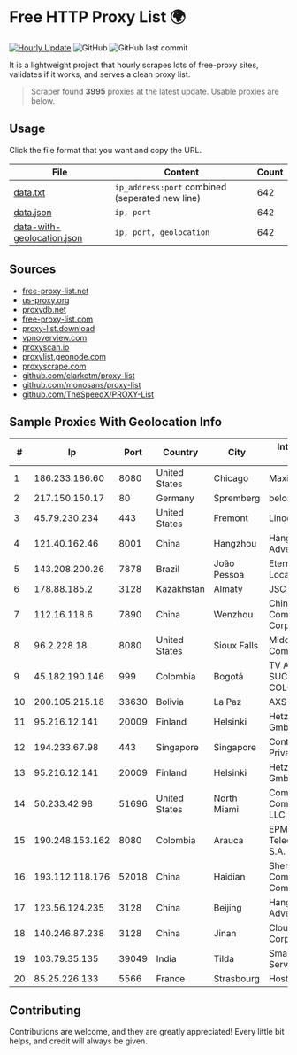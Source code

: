 
# Free HTTP Proxy List 🌍

[![Hourly Update](https://github.com/mertguvencli/http-proxy-list/actions/workflows/main.yml/badge.svg?branch=main)](https://github.com/mertguvencli/http-proxy-list/actions/workflows/main.yml)
![GitHub](https://img.shields.io/github/license/mertguvencli/http-proxy-list)
![GitHub last commit](https://img.shields.io/github/last-commit/mertguvencli/http-proxy-list)

It is a lightweight project that hourly scrapes lots of free-proxy sites, validates if it works, and serves a clean proxy list.


> Scraper found **3995** proxies at the latest update. Usable proxies are below.

## Usage

Click the file format that you want and copy the URL.


|File|Content|Count|
|----|-------|-----|
|[data.txt](https://raw.githubusercontent.com/mertguvencli/http-proxy-list/main/proxy-list/data.txt)|`ip_address:port` combined (seperated new line)|642|
|[data.json](https://raw.githubusercontent.com/mertguvencli/http-proxy-list/main/proxy-list/data.json)|`ip, port`|642|
|[data-with-geolocation.json](https://raw.githubusercontent.com/mertguvencli/http-proxy-list/main/proxy-list/data-with-geolocation.json)|`ip, port, geolocation`|642|

## Sources

* [free-proxy-list.net](https://free-proxy-list.net)
* [us-proxy.org](https://www.us-proxy.org)
* [proxydb.net](http://proxydb.net)
* [free-proxy-list.com](https://free-proxy-list.com/?page=&port=&type%5B%5D=http&type%5B%5D=https&up_time=0&search=Search)
* [proxy-list.download](https://www.proxy-list.download/HTTP)
* [vpnoverview.com](https://vpnoverview.com/privacy/anonymous-browsing/free-proxy-servers)
* [proxyscan.io](https://www.proxyscan.io)
* [proxylist.geonode.com](https://proxylist.geonode.com/api/proxy-list?limit=300&page=1&sort_by=lastChecked&sort_type=desc&protocols=http,https)
* [proxyscrape.com](https://api.proxyscrape.com/v2/?request=displayproxies&protocol=http&timeout=10000&country=all&ssl=all&anonymity=all)
* [github.com/clarketm/proxy-list](https://raw.githubusercontent.com/clarketm/proxy-list/master/proxy-list-raw.txt)
* [github.com/monosans/proxy-list](https://raw.githubusercontent.com/monosans/proxy-list/main/proxies/http.txt)
* [github.com/TheSpeedX/PROXY-List](https://raw.githubusercontent.com/TheSpeedX/PROXY-List/master/http.txt)


## Sample Proxies With Geolocation Info

|#|Ip|Port|Country|City|Internet Service Provider|
|-|--|----|-------|----|-------------------------|
|1|186.233.186.60|8080|United States|Chicago|Maxihost LTDA|
|2|217.150.150.17|80|Germany|Spremberg|belongs to|
|3|45.79.230.234|443|United States|Fremont|Linode, LLC|
|4|121.40.162.46|8001|China|Hangzhou|Hangzhou Alibaba Advertising Co|
|5|143.208.200.26|7878|Brazil|João Pessoa|Eternal VÔdeo Locadora Ltda|
|6|178.88.185.2|3128|Kazakhstan|Almaty|JSC Kazakhtelecom|
|7|112.16.118.6|7890|China|Wenzhou|China Mobile Communications Corporation|
|8|96.2.228.18|8080|United States|Sioux Falls|Midcontinent Communications|
|9|45.182.190.146|999|Colombia|Bogotá|TV AZTECA SUCURSAL COLOMBIA|
|10|200.105.215.18|33630|Bolivia|La Paz|AXS Bolivia S. A.|
|11|95.216.12.141|20009|Finland|Helsinki|Hetzner Online GmbH|
|12|194.233.67.98|443|Singapore|Singapore|Contabo Asia Private Limited|
|13|95.216.12.141|20009|Finland|Helsinki|Hetzner Online GmbH|
|14|50.233.42.98|51696|United States|North Miami|Comcast Cable Communications, LLC|
|15|190.248.153.162|8080|Colombia|Arauca|EPM Telecomunicaciones S.A. E.S.P.|
|16|193.112.118.176|52018|China|Haidian|Shenzhen Tencent Computer Systems Company Limited|
|17|123.56.124.235|3128|China|Beijing|Hangzhou Alibaba Advertising Co|
|18|140.246.87.238|3128|China|Jinan|Cloud Computing Corporation|
|19|103.79.35.135|39049|India|Tilda|Smart Internet Services|
|20|85.25.226.133|5566|France|Strasbourg|Host Europe GmbH|



## Contributing

Contributions are welcome, and they are greatly appreciated! Every
little bit helps, and credit will always be given.

